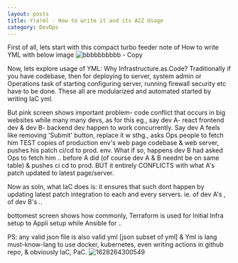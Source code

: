 ```yaml
---
layout: posts
title: Y(a)ml - How to write it and its A2Z Usage
category: DevOps
---
```

First of all, lets start with this compact turbo feeder note of How to write YML with below image
![bbbbbbbbbb - Copy](https://user-images.githubusercontent.com/11883023/166114322-c8fa6fc6-d968-4b23-af3e-73fdd8ba45ce.jpg)

Now, lets explore usage of YML:
Why Infrastructure.as.Code? Traditionally if you have codebase, then for deploying to server, system admin or Operations task of starting configuring server, running firewall security etc have to be done. These all are modularized and automated started by writing IaC yml.

But pink screen shows important problem- code conflict that occurs in big websites while many many devs, as for this eg., say dev A- react frontend dev & dev B- backend dev happen to work concurrently. Say dev A feels like removing 'Submit' button, replace it w sthg., asks Ops people to fetch him TEST copies of production env's web page codebase & web server, pushes his patch ci/cd to prod. env. What if so, happens dev B had asked Ops to fetch him .. before A did (of course dev A & B neednt be on same table) & pushes ci cd to prod. BUT it entirely CONFLICTS with what A's patch updated to latest page/server.

Now as soln, what IaC does is: it ensures that such dont happen by updating latest patch integration to each and every servers. ie. of dev A's , of dev B's ..

bottomest screen shows how commonly, Terraform is used for Initial Infra setup to Appli setup while Ansible for ..

PS: any valid json file is also valid yml [json subset of yml] & Yml is lang must-know-lang to use docker, kubernetes, even writing actions in github repo, & obviously IaC, PaC.
![1628264300549](https://user-images.githubusercontent.com/11883023/166114380-e0842ea6-2433-47c3-8d70-c9b1e1fe2892.jpg)

